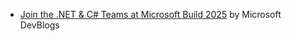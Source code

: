 - [Join the .NET & C# Teams at Microsoft Build 2025](https://devblogs.microsoft.com/dotnet/join-us-at-build-2025/) by Microsoft DevBlogs
